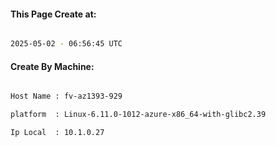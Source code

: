 
   
#### This Page Create at:

```bash

2025-05-02 - 06:56:45 UTC

```

#### Create By Machine:

```bash

Host Name : fv-az1393-929

platform  : Linux-6.11.0-1012-azure-x86_64-with-glibc2.39

Ip Local  : 10.1.0.27

```

